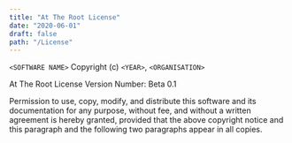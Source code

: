 ```yaml
---
title: "At The Root License"
date: "2020-06-01"
draft: false
path: "/License"
---
```


`<SOFTWARE NAME>` Copyright (c) `<YEAR>`, `<ORGANISATION>`

At The Root License Version Number: Beta 0.1

Permission to use, copy, modify, and distribute this software and its
documentation for any purpose, without fee, and without a written
agreement is hereby granted, provided that the above copyright notice
and this paragraph and the following two paragraphs appear in all
copies.
